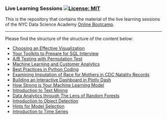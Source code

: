 ### Live Learning Sessions  [![License: MIT](https://img.shields.io/badge/License-MIT-yellow.svg)](https://opensource.org/licenses/MIT)

This is the repository that contains the material of the live learning sessions of the NYC Data Science Academy [Online Bootcamp](https://nycdatascience.com/online-data-science-bootcamp/). 
<hr> 

Please find the structure of the structure of the content below:

- [Choosing an Effective Visualization](https://github.com/nycdatasci/live-learning-sessions/tree/master/choosing-an-effective-visualization)
- [Your Toolkits to Prepare for SQL Interview](https://github.com/nycdatasci/live-learning-sessions/tree/master/your-toolkits-to-prepare-for-sql-interview)
- [A/B Testing with Permutation Test](https://github.com/nycdatasci/live-learning-sessions/tree/master/ab-testing-with-permutation-test)
- [Machine Learning and Customer Analytics](https://github.com/nycdatasci/live-learning-sessions/tree/master/machine-learning-and-customer-analytics)
- [Best Practices in Python Coding](https://github.com/nycdatasci/live-learning-sessions/tree/master/best-practices-in-python-coding)
- [Examining Imputation of Race for Mothers in CDC Natality Records](https://github.com/nycdatasci/live-learning-sessions/tree/master/examining-cdc-natality-records)
- [Building an Interactive Dashboard in Plotly Dash](https://github.com/nycdatasci/live-learning-sessions/tree/master/build-interactive-dashboard-in-plotly-dash)
- [How Strong is Your Machine Learning Model](https://github.com/nycdatasci/live-learning-sessions/tree/master/how-strong-is-your-machine-learning-model)
- [Introduction to Text Mining](https://github.com/nycdatasci/live-learning-sessions/tree/master/introduction-to-text-mining)
- [Data Analytics through The Lens of Random Forests](https://github.com/nycdatasci/live-learning-sessions/tree/master/ml-guided-crash-analytics)
- [Introduction to Object Detection](https://github.com/nycdatasci/live-learning-sessions/tree/master/introduction-to-object-detection)
- [Hints for Model Selection](https://github.com/nycdatasci/live-learning-sessions/tree/master/hints-for-model-selection)
- [Introduction to Time Series](https://github.com/nycdatasci/live-learning-sessions/tree/master/introduction-to-time-series)